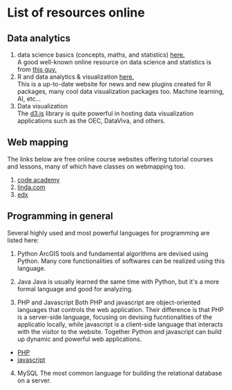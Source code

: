 # List of resources online
## Data analytics
1. data science basics (concepts, maths, and statistics) <a href = https://www.coursera.org/specializations/jhu-data-science> here. </a><br> A good well-known online resource on data science and statistics is from <a href = http://www.biostat.jhsph.edu/~rpeng/> this guy. </a>
2. R and data analytics & visualization <a href = https://www.r-bloggers.com/> here. </a> 
<br>This is a up-to-date website for news and new plugins created for R packages, many cool data visualization packages too. Machine learning, AI, etc...
3. Data visualization
<br> The <a href = https://d3js.org/>d3.js</a> library is quite powerful in hosting data visualization applications such as the OEC, DataViva, and others.

## Web mapping
The links below are free online course websites offering tutorial courses and lessons, many of which have classes on webmapping too.
1. <a href = https://www.codecademy.com/learn/learn-html>code academy </a>
2. <a href = https://www.lynda.com>linda.com </a>
3. <a href = https://www.edx.org/course> edx </a>

## Programming in general
Several highly used and most powerful languages for programming are listed here:
1. Python
ArcGIS tools and fundamental algorithms are devised using Python. Many core functionalities of softwares can be realized using this language.

2. Java
Java is usually learned the same time with Python, but it's a more formal language and good for analyzing.

3. PHP and Javascript
Both PHP and javascript are object-oriented languages that controls the web application. Their difference is that PHP is a server-side language, focusing on devising fucntionalities of the applicatio locally, while javascript is a client-side language that interacts with the visitor to the website. Together Python and javascript can build up dynamic and powerful web applications.
<ul>
  <li><a href = https://www.w3schools.com/php>PHP</a>
  <li><a href = https://www.codecademy.com/learn/introduction-to-javascript>javascript</a>
</ul>

4. MySQL
The most common language for building the relational database on a server.
